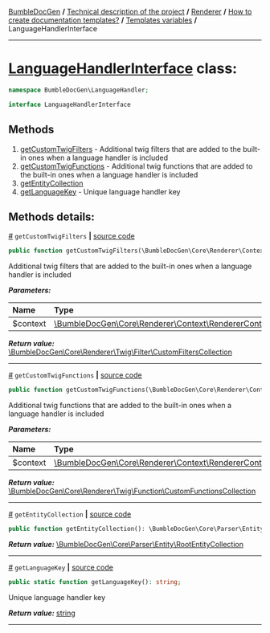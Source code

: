 [BumbleDocGen](../../../../README.md) **/**
[Technical description of the project](../../../readme.md) **/**
[Renderer](../../readme.md) **/**
[How to create documentation templates?](../readme.md) **/**
[Templates variables](../templatesVariables.md) **/**
LanguageHandlerInterface

---


# [LanguageHandlerInterface](https://github.com/bumble-tech/bumble-doc-gen/blob/master/src/LanguageHandler/LanguageHandlerInterface.php#L12) class:

```php
namespace BumbleDocGen\LanguageHandler;

interface LanguageHandlerInterface
```

## Methods

1. [getCustomTwigFilters](#mgetcustomtwigfilters) - Additional twig filters that are added to the built-in ones when a language handler is included
1. [getCustomTwigFunctions](#mgetcustomtwigfunctions) - Additional twig functions that are added to the built-in ones when a language handler is included
1. [getEntityCollection](#mgetentitycollection) 
1. [getLanguageKey](#mgetlanguagekey) - Unique language handler key

## Methods details:

<a name="mgetcustomtwigfilters" href="#mgetcustomtwigfilters">#</a> `getCustomTwigFilters`  **|** [source code](https://github.com/bumble-tech/bumble-doc-gen/blob/master/src/LanguageHandler/LanguageHandlerInterface.php#L27)
```php
public function getCustomTwigFilters(\BumbleDocGen\Core\Renderer\Context\RendererContext $context): \BumbleDocGen\Core\Renderer\Twig\Filter\CustomFiltersCollection;
```
Additional twig filters that are added to the built-in ones when a language handler is included

***Parameters:***

| Name | Type | Description |
|:-|:-|:-|
$context | [\BumbleDocGen\Core\Renderer\Context\RendererContext](https://github.com/bumble-tech/bumble-doc-gen/blob/master/src/Core/Renderer/Context/RendererContext.php) | - |

***Return value:*** [\BumbleDocGen\Core\Renderer\Twig\Filter\CustomFiltersCollection](https://github.com/bumble-tech/bumble-doc-gen/blob/master/src/Core/Renderer/Twig/Filter/CustomFiltersCollection.php)

---

<a name="mgetcustomtwigfunctions" href="#mgetcustomtwigfunctions">#</a> `getCustomTwigFunctions`  **|** [source code](https://github.com/bumble-tech/bumble-doc-gen/blob/master/src/LanguageHandler/LanguageHandlerInterface.php#L22)
```php
public function getCustomTwigFunctions(\BumbleDocGen\Core\Renderer\Context\RendererContext $context): \BumbleDocGen\Core\Renderer\Twig\Function\CustomFunctionsCollection;
```
Additional twig functions that are added to the built-in ones when a language handler is included

***Parameters:***

| Name | Type | Description |
|:-|:-|:-|
$context | [\BumbleDocGen\Core\Renderer\Context\RendererContext](https://github.com/bumble-tech/bumble-doc-gen/blob/master/src/Core/Renderer/Context/RendererContext.php) | - |

***Return value:*** [\BumbleDocGen\Core\Renderer\Twig\Function\CustomFunctionsCollection](https://github.com/bumble-tech/bumble-doc-gen/blob/master/src/Core/Renderer/Twig/Function/CustomFunctionsCollection.php)

---

<a name="mgetentitycollection" href="#mgetentitycollection">#</a> `getEntityCollection`  **|** [source code](https://github.com/bumble-tech/bumble-doc-gen/blob/master/src/LanguageHandler/LanguageHandlerInterface.php#L29)
```php
public function getEntityCollection(): \BumbleDocGen\Core\Parser\Entity\RootEntityCollection;
```

***Return value:*** [\BumbleDocGen\Core\Parser\Entity\RootEntityCollection](https://github.com/bumble-tech/bumble-doc-gen/blob/master/src/Core/Parser/Entity/RootEntityCollection.php)

---

<a name="mgetlanguagekey" href="#mgetlanguagekey">#</a> `getLanguageKey`  **|** [source code](https://github.com/bumble-tech/bumble-doc-gen/blob/master/src/LanguageHandler/LanguageHandlerInterface.php#L17)
```php
public static function getLanguageKey(): string;
```
Unique language handler key

***Return value:*** [string](https://www.php.net/manual/en/language.types.string.php)

---
